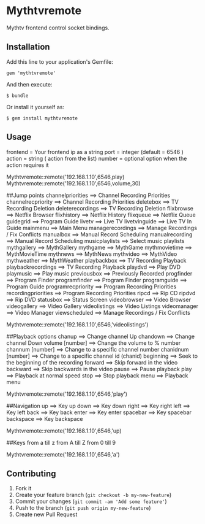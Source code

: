 # Mythtvremote

Mythtv frontend control socket bindings.

## Installation

Add this line to your application's Gemfile:

    gem 'mythtvremote'

And then execute:

    $ bundle

Or install it yourself as:

    $ gem install mythtvremote

## Usage

frontend = Your frontend ip as a string
port = integer (default = 6546 )
action = string ( action from the list)
number = optional option when the action requires it

Mythtvremote::remote('192.168.1.10',6546,play)
Mythtvremote::remote('192.168.1.10',6546,volume,30)

##Jump points
channelpriorities    	==>	 Channel Recording Priorities
channelrecpriority   	==>	 Channel Recording Priorities
deletebox            	==>	 TV Recording Deletion
deleterecordings     	==>	 TV Recording Deletion
flixbrowse           	==>	 Netflix Browser
flixhistory          	==>	 Netflix History
flixqueue            	==>	 Netflix Queue
guidegrid            	==>	 Program Guide
livetv               	==>	 Live TV
livetvinguide        	==>	 Live TV In Guide
mainmenu             	==>	 Main Menu
managerecordings     	==>	 Manage Recordings / Fix Conflicts
manualbox            	==>	 Manual Record Scheduling
manualrecording      	==>	 Manual Record Scheduling
musicplaylists       	==>	 Select music playlists
mythgallery          	==>	 MythGallery
mythgame             	==>	 MythGame
mythmovietime        	==>	 MythMovieTime
mythnews             	==>	 MythNews
mythvideo            	==>	 MythVideo
mythweather          	==>	 MythWeather
playbackbox          	==>	 TV Recording Playback
playbackrecordings   	==>	 TV Recording Playback
playdvd              	==>	 Play DVD
playmusic            	==>	 Play music
previousbox          	==>	 Previously Recorded
progfinder           	==>	 Program Finder
programfinder        	==>	 Program Finder
programguide         	==>	 Program Guide
programrecpriority   	==>	 Program Recording Priorities
recordingpriorities  	==>	 Program Recording Priorities
ripcd                	==>	 Rip CD
ripdvd               	==>	 Rip DVD
statusbox            	==>	 Status Screen
videobrowser         	==>	 Video Browser
videogallery         	==>	 Video Gallery
videolistings        	==>	 Video Listings
videomanager         	==>	 Video Manager
viewscheduled        	==>	 Manage Recordings / Fix Conflicts


Mythtvremote::remote('192.168.1.10',6546,'videolistings')

##Playback options
chanup              	==>	Change channel Up
chandown	            ==>	Change channel Down
volume [number]         ==> Change the volume to % number
channum	[number]        ==>	Change to a specific channel number
chanidnum [number]	    ==>	Change to a specific channel id (chanid)
beginning	            ==>	Seek to the beginning of the recording
forward	                ==>	Skip forward in the video
backward	            ==>	Skip backwards in the video
pause	                ==>	Pause playback
play	                ==>	Playback at normal speed
stop	                ==>	Stop playback
menu                    ==> Playback menu

Mythtvremote::remote('192.168.1.10',6546,'play')

##Navigation
up	                    ==>	Key up
down	                ==>	Key down
right	                ==>	Key right
left	                ==>	Key left
back	                ==>	Key back
enter	                ==>	Key enter
spacebar	            ==>	Key spacebar
backspace	            ==>	Key backspace

Mythtvremote::remote('192.168.1.10',6546,'up)

##Keys
from a till  z
from A till  Z
from 0 till 9

Mythtvremote::remote('192.168.1.10',6546,'a')


## Contributing

1. Fork it
2. Create your feature branch (`git checkout -b my-new-feature`)
3. Commit your changes (`git commit -am 'Add some feature'`)
4. Push to the branch (`git push origin my-new-feature`)
5. Create new Pull Request
